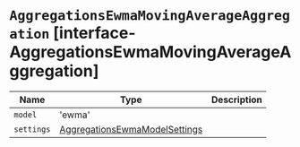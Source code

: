 # `AggregationsEwmaMovingAverageAggregation` [interface-AggregationsEwmaMovingAverageAggregation]

| Name | Type | Description |
| - | - | - |
| `model` | 'ewma' | &nbsp; |
| `settings` | [AggregationsEwmaModelSettings](./AggregationsEwmaModelSettings.md) | &nbsp; |
